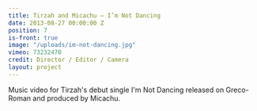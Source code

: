 ```yaml
---
title: Tirzah and Micachu — I’m Not Dancing
date: 2013-08-27 00:00:00 Z
position: 7
is-front: true
image: "/uploads/im-not-dancing.jpg"
vimeo: 73232470
credit: Director / Editor / Camera
layout: project
---
```


Music video for Tirzah's debut single I'm Not Dancing released on Greco-Roman and produced by Micachu.
